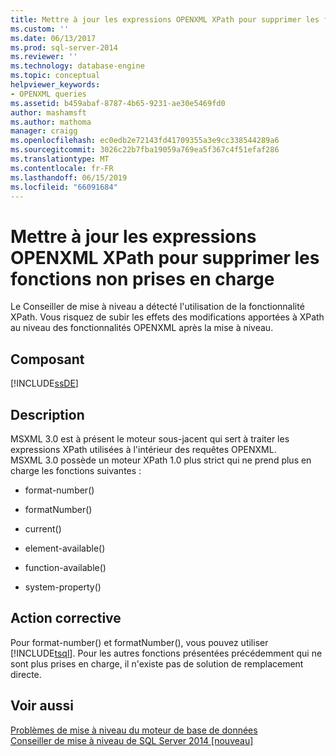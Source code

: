 ```yaml
---
title: Mettre à jour les expressions OPENXML XPath pour supprimer les fonctions non prises en charge | Microsoft Docs
ms.custom: ''
ms.date: 06/13/2017
ms.prod: sql-server-2014
ms.reviewer: ''
ms.technology: database-engine
ms.topic: conceptual
helpviewer_keywords:
- OPENXML queries
ms.assetid: b459abaf-8787-4b65-9231-ae30e5469fd0
author: mashamsft
ms.author: mathoma
manager: craigg
ms.openlocfilehash: ec0edb2e72143fd41709355a3e9cc338544289a6
ms.sourcegitcommit: 3026c22b7fba19059a769ea5f367c4f51efaf286
ms.translationtype: MT
ms.contentlocale: fr-FR
ms.lasthandoff: 06/15/2019
ms.locfileid: "66091684"
---
```

# <a name="update-openxml-xpath-expressions-to-remove-unsupported-functions"></a>Mettre à jour les expressions OPENXML XPath pour supprimer les fonctions non prises en charge
  Le Conseiller de mise à niveau a détecté l'utilisation de la fonctionnalité XPath. Vous risquez de subir les effets des modifications apportées à XPath au niveau des fonctionnalités OPENXML après la mise à niveau.  
  
## <a name="component"></a>Composant  
 [!INCLUDE[ssDE](../../includes/ssde-md.md)]  
  
## <a name="description"></a>Description  
 MSXML 3.0 est à présent le moteur sous-jacent qui sert à traiter les expressions XPath utilisées à l'intérieur des requêtes OPENXML. MSXML 3.0 possède un moteur XPath 1.0 plus strict qui ne prend plus en charge les fonctions suivantes :  
  
-   format-number()  
  
-   formatNumber()  
  
-   current()  
  
-   element-available()  
  
-   function-available()  
  
-   system-property()  
  
## <a name="corrective-action"></a>Action corrective  
 Pour format-number() et formatNumber(), vous pouvez utiliser [!INCLUDE[tsql](../../includes/tsql-md.md)]. Pour les autres fonctions présentées précédemment qui ne sont plus prises en charge, il n'existe pas de solution de remplacement directe.  
  
## <a name="see-also"></a>Voir aussi  
 [Problèmes de mise à niveau du moteur de base de données](../../../2014/sql-server/install/database-engine-upgrade-issues.md)   
 [Conseiller de mise à niveau de SQL Server 2014 &#91;nouveau&#93;](sql-server-2014-upgrade-advisor.md)  
  
  
